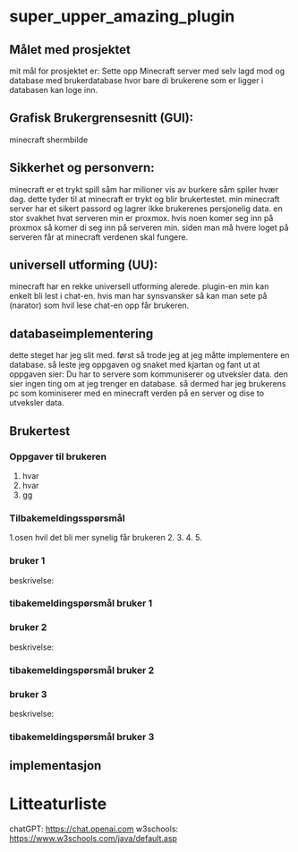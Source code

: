 # super_upper_amazing_plugin

## Målet med prosjektet 
mit mål for prosjektet er: Sette opp Minecraft server med selv lagd mod og database med brukerdatabase hvor bare di brukerene som er ligger i databasen kan loge inn.

## Grafisk Brukergrensesnitt (GUI):
minecraft shermbilde

## Sikkerhet og personvern:
minecraft er et trykt spill såm har milioner vis av burkere såm spiler hvær dag. dette tyder til at minecraft er trykt og blir brukertestet. min minecraft server har et sikert passord og lagrer ikke brukerenes persjonelig data. en stor svakhet hvat serveren min er proxmox. hvis noen komer seg inn på proxmox så komer di seg inn på serveren min. siden man må hvere loget på serveren får at minecraft verdenen skal fungere.

## universell utforming (UU): 
minecraft har en rekke universell utforming alerede. plugin-en min kan enkelt bli lest i chat-en. hvis man har synsvansker så kan man sete på (narator) som hvil lese chat-en opp får brukeren. 

## databaseimplementering 
dette steget har jeg slit med. først så trode jeg at jeg måtte implementere en database. så leste jeg oppgaven og snaket med kjartan og fant ut at oppgaven sier: Du har to servere som kommuniserer og utveksler data. den sier ingen ting om at jeg trenger en database. så dermed har jeg brukerens pc som kominiserer med en minecraft verden på en server  og dise to utveksler data.

## Brukertest
### Oppgaver til brukeren
1. hvar
2. hvar
3. gg

### Tilbakemeldingsspørsmål
1.osen hvil det bli mer synelig får brukeren
2.
3.
4.
5.

### bruker 1
beskrivelse:
### tibakemeldingspørsmål bruker 1

### bruker 2
beskrivelse:
### tibakemeldingspørsmål bruker 2

### bruker 3
beskrivelse:
### tibakemeldingspørsmål bruker 3


## implementasjon

# Litteaturliste
chatGPT: https://chat.openai.com
w3schools: https://www.w3schools.com/java/default.asp


